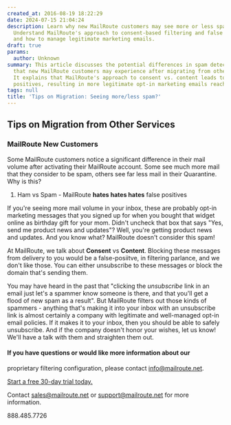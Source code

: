 ```yaml
---
created_at: 2016-08-19 18:22:29
date: 2024-07-15 21:04:24
description: Learn why new MailRoute customers may see more or less spam after migration.
  Understand MailRoute's approach to consent-based filtering and false positives,
  and how to manage legitimate marketing emails.
draft: true
params:
  author: Unknown
summary: This article discusses the potential differences in spam detection and filtering
  that new MailRoute customers may experience after migrating from other email services.
  It explains that MailRoute's approach to consent vs. content leads to fewer false
  positives, resulting in more legitimate opt-in marketing emails reaching the inbox.
tags: null
title: 'Tips on Migration: Seeing more/less spam?'
---
```



## Tips on Migration from Other Services

### MailRoute New Customers

Some MailRoute customers notice a significant difference in their mail volume
after activating their MailRoute account. Some see much more mail that they
consider to be spam, others see far less mail in their Quarantine. Why is
this?

  1. Ham vs Spam - MailRoute **hates hates hates** false positives

If you're seeing more mail volume in your inbox, these are probably opt-in
marketing messages that you signed up for when you bought that widget online
as birthday gift for your mom. Didn't uncheck that box that says "Yes, send me
product news and updates"? Well, you're getting product news and updates. And
you know what? MailRoute doesn't consider this spam!

At MailRoute, we talk about **Consent** vs **Content**. Blocking these
messages from delivery to you would be a false-posiitve, in filtering
parlance, and we don't like those. You can either unsubscribe to these
messages or block the domain that's sending them.

You may have heard in the past that "clicking the _unsubscribe_ link in an
email just let's a spammer know someone is there, and that you'll get a flood
of new spam as a result". But MailRoute filters out those kinds of spammers -
anything that's making it into your inbox with an unsubscribe link is almost
certainly a company with legitimate and well-managed opt-in email policies. If
it makes it to your inbox, then you should be able to safely unsubscribe. And
if the company doesn't honor your wishes, let us know! We'll have a talk with
them and straighten them out.

#### If you have questions or would like more information about our
proprietary filtering configuration, please contact
[info@mailroute.net](mailto:info@mailroute.net).

[Start a free 30-day trial today.](http://mailroute.net/signup.html)

Contact [sales@mailroute.net](mailto:sales@mailroute.net) or
[support@mailroute.net](mailto:support@mailroute.net) for more information.

888.485.7726

